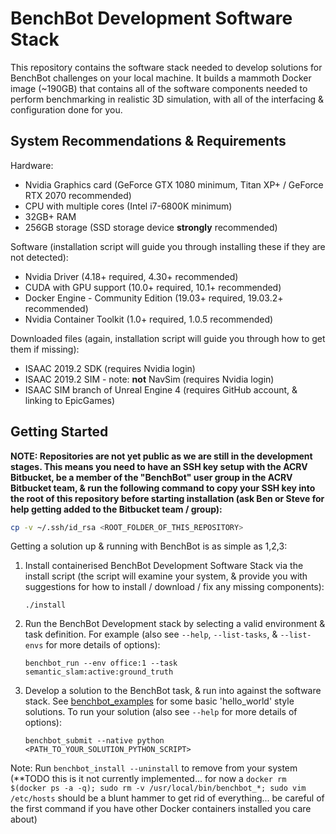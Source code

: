 # BenchBot Development Software Stack

This repository contains the software stack needed to develop solutions for BenchBot challenges on your local machine. It builds a mammoth Docker image (~190GB) that contains all of the software components needed to perform benchmarking in realistic 3D simulation, with all of the interfacing & configuration done for you. 

## System Recommendations & Requirements

Hardware:

- Nvidia Graphics card (GeForce GTX 1080 minimum, Titan XP+ / GeForce RTX 2070 recommended)
- CPU with multiple cores (Intel i7-6800K minimum)
- 32GB+ RAM
- 256GB storage (SSD storage device **strongly** recommended)

Software (installation script will guide you through installing these if they are not detected):

- Nvidia Driver (4.18+ required, 4.30+ recommended)
- CUDA with GPU support (10.0+ required, 10.1+ recommended)
- Docker Engine - Community Edition (19.03+ required, 19.03.2+ recommended)
- Nvidia Container Toolkit (1.0+ required, 1.0.5 recommended)

Downloaded files (again, installation script will guide you through how to get them if missing):

- ISAAC 2019.2 SDK (requires Nvidia login)
- ISAAC 2019.2 SIM - note: **not** NavSim (requires Nvidia login)
- ISAAC SIM branch of Unreal Engine 4 (requires GitHub account, & linking to EpicGames)

## Getting Started

**NOTE: Repositories are not yet public as we are still in the development stages. This means you need to have an SSH key setup with the ACRV Bitbucket, be a member of the "BenchBot" user group in the ACRV Bitbucket team, & run the following command to copy your SSH key into the root of this repository before starting installation (ask Ben or Steve for help getting added to the Bitbucket team / group):**

```bash
cp -v ~/.ssh/id_rsa <ROOT_FOLDER_OF_THIS_REPOSITORY>
```

Getting a solution up & running with BenchBot is as simple as 1,2,3:

1. Install containerised BenchBot Development Software Stack via the install script (the script will examine your system, & provide you with suggestions for how to install / download / fix any missing components):

    ```
    ./install
    ```

2. Run the BenchBot Development stack by selecting a valid environment & task definition. For example (also see `--help`, `--list-tasks`, & `--list-envs` for more details of options):

    ```
    benchbot_run --env office:1 --task semantic_slam:active:ground_truth
    ```

3. Develop a solution to the BenchBot task, & run into against the software stack. See [benchbot_examples](https://bitbucket.org/acrv/benchbot_examples/src/master/) for some basic 'hello_world' style solutions. To run your solution (also see `--help` for more details of options):

    ```
    benchbot_submit --native python <PATH_TO_YOUR_SOLUTION_PYTHON_SCRIPT>
    ```

Note: Run `benchbot_install --uninstall` to remove from your system (**TODO this is it not currently implemented... for now a `docker rm $(docker ps -a -q); sudo rm -v /usr/local/bin/benchbot_*; sudo vim /etc/hosts` should be a blunt hammer to get rid of everything... be careful of the first command if you have other Docker containers installed you care about)
